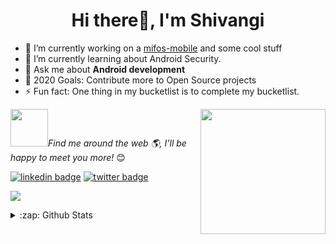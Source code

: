 <h1 align="center">Hi there👋, I'm Shivangi</h1>

- 🔭 I’m currently working on a [mifos-mobile](https://github.com/openMF/mifos-mobile) and some cool stuff
- 🌱 I’m currently learning about Android Security.
- 💬 Ask me about **Android development**
- 🥅 2020 Goals: Contribute more to Open Source projects
- ⚡ Fun fact: One thing in my bucketlist is to complete my bucketlist.

<img align="right" width="200" height="200" src="https://github.com/ShivangiSingh17/ShivangiSingh/blob/main/octocat-rotating.gif?raw=true"></a>

<img src="https://media.giphy.com/media/LnQjpWaON8nhr21vNW/giphy.gif" width="60"><em>Find me around the web 🌎, I'll be happy to meet you more!</em></b> 😊

[![linkedin badge](https://img.shields.io/badge/linkedin-shivangisingh17-0077b5?style=flat-square&logo=linkedin)](https://www.linkedin.com/in/shivangisingh17)
[![twitter badge](https://img.shields.io/badge/twitter-@Shivangi172-1da1f2?style=flat-square&logo=twitter)](https://twitter.com/Shivangi172)

![](https://visitor-badge.glitch.me/badge?page_id=ShivangiSingh17.ShivangiSingh17)

<details>
<summary>:zap: Github Stats</summary>
<p align="center"> <img src=https://github-readme-stats.vercel.app/api?username=ShivangiSingh17&show_icons=true alt=ShivangiSingh17 /> </p>

